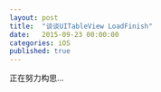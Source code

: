 ```yaml
---
layout: post
title:  "谈谈UITableView LoadFinish"
date:   2015-09-23 00:00:00
categories: iOS
published: true
---
```


正在努力构思...